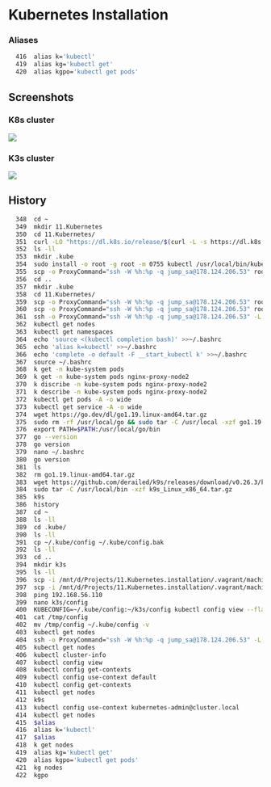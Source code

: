 # Kubernetes Installation

### Aliases
```bash
  416  alias k='kubectl'
  419  alias kg='kubectl get'
  420  alias kgpo='kubectl get pods'
```
## Screenshots
### K8s cluster
<dv>
<img src="https://dub01pap001files.storage.live.com/y4mQLZZKpz4WCi26KIL03lBKPA6gX-lLkQdujTOK61Ll6OSddTZ_Y4X-ccV0A3-aj3yxOCmJ8ArrVuktok7MNSfAxpGkeb6kWfPFFF9KeuknysYcqJKh5sJryrma67ePD--_CpJsbPOgxxrUAZmeEc8BaPLIQg0uArG9uqJPSRNlT94q4JZaJgCjfiW_hY38tzy?width=2139&height=1105&cropmode=none" width="auto" height="auto" />
</dv>

### K3s cluster
<dv>
<img src="https://dub01pap001files.storage.live.com/y4m31SfOT_oiCWoEh7R_eCqX-6QGJAuvBK_J-8TqeyX2FU-QMjH_xvl-4IRFUJfRNS1Fn4XTlw3rWOkzsjQyeWj_My9oo6Ol_hoSDqLj9oGWvWtqXNyVErFlfZJWwhDhmAhGsXgp5RJ03--JenuMSCtXIcKbiwULS0QzJKLcB92Ja8lBw6TWj_FGC7pQGN7i5Zn?width=2137&height=1107&cropmode=none" width="auto" height="auto" />
</dv>

## History
```bash
  348  cd ~
  349  mkdir 11.Kubernetes
  350  cd 11.Kubernetes/
  351  curl -LO "https://dl.k8s.io/release/$(curl -L -s https://dl.k8s.io/release/stable.txt)/bin/linux/amd64/kubectl"
  352  ls -ll
  353  mkdir .kube
  354  sudo install -o root -g root -m 0755 kubectl /usr/local/bin/kubectl
  355  scp -o ProxyCommand="ssh -W %h:%p -q jump_sa@178.124.206.53" root@192.168.203.25:/root/.kube/config ~/.kube/config
  356  cd ..
  357  mkdir .kube
  358  cd 11.Kubernetes/
  359  scp -o ProxyCommand="ssh -W %h:%p -q jump_sa@178.124.206.53" root@192.168.203.25:/root/.kube/config ~/.kube/config
  360  scp -o ProxyCommand="ssh -W %h:%p -q jump_sa@178.124.206.53" root@192.168.203.25:/root/.kube/config /home/anton/11.Kubernetes/.kube/config
  361  ssh -o ProxyCommand="ssh -W %h:%p -q jump_sa@178.124.206.53" -L 6443:127.0.0.1:6443 root@192.168.203.25 -f -N
  362  kubectl get nodes
  363  kubectl get namespaces
  364  echo 'source <(kubectl completion bash)' >>~/.bashrc
  365  echo 'alias k=kubectl' >>~/.bashrc
  366  echo 'complete -o default -F __start_kubectl k' >>~/.bashrc
  367  source ~/.bashrc
  368  k get -n kube-system pods
  369  k get -n kube-system pods nginx-proxy-node2
  370  k discribe -n kube-system pods nginx-proxy-node2
  371  k describe -n kube-system pods nginx-proxy-node2
  372  kubectl get pods -A -o wide
  373  kubectl get service -A -o wide
  374  wget https://go.dev/dl/go1.19.linux-amd64.tar.gz
  375  sudo rm -rf /usr/local/go && sudo tar -C /usr/local -xzf go1.19.linux-amd64.tar.gz
  376  export PATH=$PATH:/usr/local/go/bin
  377  go --version
  378  go version
  379  nano ~/.bashrc
  380  go version
  381  ls
  382  rm go1.19.linux-amd64.tar.gz
  383  wget https://github.com/derailed/k9s/releases/download/v0.26.3/k9s_Linux_x86_64.tar.gz
  384  sudo tar -C /usr/local/bin -xzf k9s_Linux_x86_64.tar.gz
  385  k9s
  386  history
  387  cd ~
  388  ls -ll
  389  cd .kube/
  390  ls -ll
  391  cp ~/.kube/config ~/.kube/config.bak
  392  ls -ll
  393  cd ..
  394  mkdir k3s
  395  ls -ll
  396  scp -i /mnt/d/Projects/11.Kubernetes.installation/.vagrant/machines/default/virtualbox/private_key vagrant@192.168.56.110:/vagrant/.kube/config ~/k3s/config
  397  scp -i /mnt/d/Projects/11.Kubernetes.installation/.vagrant/machines/default/virtualbox/private_key vagrant@192.168.56.110:/etc/rancher/k3s/k3s.yaml ~/k3s/config
  398  ping 192.168.56.110
  399  nano k3s/config
  400  KUBECONFIG=~/.kube/config:~/k3s/config kubectl config view --flatten > /tmp/config
  401  cat /tmp/config
  402  mv /tmp/config ~/.kube/config -v
  403  kubectl get nodes
  404  ssh -o ProxyCommand="ssh -W %h:%p -q jump_sa@178.124.206.53" -L 6443:127.0.0.1:6443 root@192.168.203.25 -f -N
  405  kubectl get nodes
  406  kubectl cluster-info
  407  kubectl config view
  408  kubectl config get-contexts
  409  kubectl config use-context default
  410  kubectl config get-contexts
  411  kubectl get nodes
  412  k9s
  413  kubectl config use-context kubernetes-admin@cluster.local
  414  kubectl get nodes
  415  $alias
  416  alias k='kubectl'
  417  $alias
  418  k get nodes
  419  alias kg='kubectl get'
  420  alias kgpo='kubectl get pods'
  421  kg nodes
  422  kgpo
```